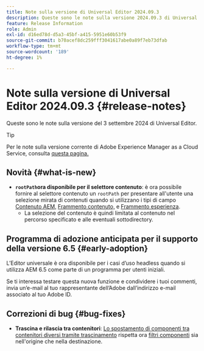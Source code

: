 ```yaml
---
title: Note sulla versione di Universal Editor 2024.09.3
description: Queste sono le note sulla versione 2024.09.3 di Universal Editor.
feature: Release Information
role: Admin
exl-id: d16ed78d-d5a3-45bf-a415-5951e60b53f9
source-git-commit: b70acef8dc259fff3041617abe0a89f7eb73dfab
workflow-type: tm+mt
source-wordcount: '189'
ht-degree: 1%

---
```



# Note sulla versione di Universal Editor 2024.09.3 {#release-notes}

Queste sono le note sulla versione del 3 settembre 2024 di Universal Editor.

>[!TIP]
>
>Per le note sulla versione corrente di Adobe Experience Manager as a Cloud Service, consulta [questa pagina.](/help/release-notes/release-notes-cloud/release-notes-current.md)

## Novità {#what-is-new}

* **`rootPath`ora disponibile per il selettore contenuto**: è ora possibile fornire al selettore contenuto un `rootPath` per presentare all&#39;utente una selezione mirata di contenuti quando si utilizzano i tipi di campo [Contenuto AEM,](/help/implementing/universal-editor/field-types.md#aem-content) [Frammento contenuto,](/help/implementing/universal-editor/field-types.md#content-fragment) e [Frammento esperienza](/help/implementing/universal-editor/field-types.md#experience-fragment).
   * La selezione del contenuto è quindi limitata al contenuto nel percorso specificato e alle eventuali sottodirectory.

## Programma di adozione anticipata per il supporto della versione 6.5 {#early-adoption}

L’Editor universale è ora disponibile per i casi d’uso headless quando si utilizza AEM 6.5 come parte di un programma per utenti iniziali.

Se ti interessa testare questa nuova funzione e condividere i tuoi commenti, invia un’e-mail al tuo rappresentante dell’Adobe dall’indirizzo e-mail associato al tuo Adobe ID.

## Correzioni di bug {#bug-fixes}

* **Trascina e rilascia tra contenitori**: [Lo spostamento di componenti tra contenitori diversi tramite trascinamento](/help/sites-cloud/authoring/universal-editor/authoring.md#reordering-components) rispetta ora [filtri componenti](/help/implementing/universal-editor/customizing.md#filtering-components) sia nell&#39;origine che nella destinazione.
